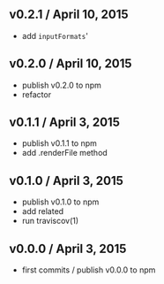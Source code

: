 

## v0.2.1 / April 10, 2015
- add `inputFormats`'

## v0.2.0 / April 10, 2015
- publish v0.2.0 to npm
- refactor

## v0.1.1 / April 3, 2015
- publish v0.1.1 to npm
- add .renderFile method

## v0.1.0 / April 3, 2015
- publish v0.1.0 to npm
- add related
- run traviscov(1)

## v0.0.0 / April 3, 2015
- first commits / publish v0.0.0 to npm